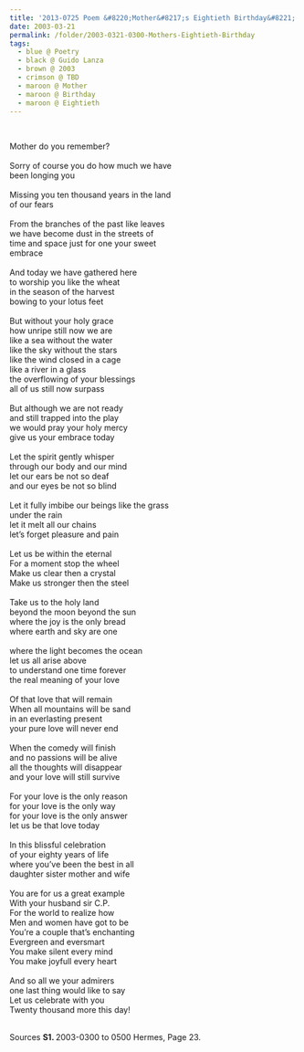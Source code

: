```yaml
---
title: '2013-0725 Poem &#8220;Mother&#8217;s Eightieth Birthday&#8221; of Joy by Guido Lanza'
date: 2003-03-21
permalink: /folder/2003-0321-0300-Mothers-Eightieth-Birthday
tags:
  - blue @ Poetry
  - black @ Guido Lanza
  - brown @ 2003
  - crimson @ TBD
  - maroon @ Mother
  - maroon @ Birthday
  - maroon @ Eightieth
---
```


<br>

<p>
Mother do you remember?<br>
<br>
Sorry of course you do how much we have<br>
been longing you<br>
<br>
Missing you ten thousand years in the land<br>
of our fears<br>
<br>
From the branches of the past like leaves<br>
we have become dust in the streets of<br>
time and space just for one your sweet<br>
embrace<br>
<br>
And today we have gathered here<br>
to worship you like the wheat<br>
in the season of the harvest<br>
bowing to your lotus feet<br>
<br>
But without your holy grace<br>
how unripe still now we are<br>
like a sea without the water<br>
like the sky without the stars
<br>
like the wind closed in a cage<br>
like a river in a glass<br>
the overflowing of your blessings<br>
all of us still now surpass<br>
<br>
But although we are not ready<br>
and still trapped into the play<br>
we would pray your holy mercy<br>
give us your embrace today<br>
<br>
Let the spirit gently whisper<br>
through our body and our mind<br>
let our ears be not so deaf<br>
and our eyes be not so blind<br>
<br>
Let it fully imbibe our beings like the grass<br>
under the rain<br>
let it melt all our chains<br>
let’s forget pleasure and pain<br>
<br>
Let us be within the eternal<br>
For a moment stop the wheel<br>
Make us clear then a crystal<br>
Make us stronger then the steel<br>
<br>
Take us to the holy land<br>
beyond the moon beyond the sun<br>
where the joy is the only bread<br>
where earth and sky are one<br>
<br>
where the light becomes the ocean<br>
let us all arise above<br>
to understand one time forever<br>
the real meaning of your love<br>
<br>
Of that love that will remain<br>
When all mountains will be sand<br>
in an everlasting present<br>
your pure love will never end<br>
<br>
When the comedy will finish<br>
and no passions will be alive<br>
all the thoughts will disappear<br>
and your love will still survive<br>
<br>
For your love is the only reason<br>
for your love is the only way<br>
for your love is the only answer<br>
let us be that love today<br>
<br>
In this blissful celebration<br>
of your eighty years of life<br>
where you’ve been the best in all<br>
daughter sister mother and wife<br>
<br>
You are for us a great example<br>
With your husband sir C.P.<br>
For the world to realize how<br>
Men and women have got to be<br>
You’re a couple that’s enchanting<br>
Evergreen and eversmart<br>
You make silent every mind<br>
You make joyfull every heart<br>
<br>
And so all we your admirers<br>
one last thing would like to say<br>
Let us celebrate with you<br>
Twenty thousand more this day!
</p>

<br>

<wave-list>
<list-title color="DarkSeaGreen" width="55">Sources</list-title>
  <list-item color="BlanchedAlmond"  width="280"><b>S1. </b> 2003-0300 to 0500 Hermes, Page 23.</list-item>
</wave-list>